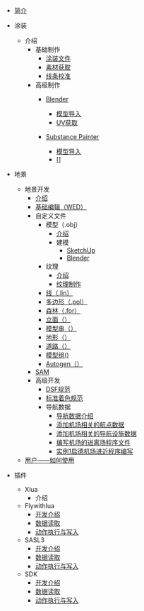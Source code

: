 - [简介](/README.md)
  
- 涂装
  - 介绍
    - 基础制作
      - [涂装文件]()
      - [素材获取]()
      - [线条校准]()
    - 高级制作
      - [Blender]()
        - [模型导入]()
        - [UV获取]()
        
      - [Substance Painter]()
        - [模型导入]()
        - []
- 地景
  - 地景开发
    - [介绍]()
    - [基础编辑（WED）]()
    - 自定义文件
      - 模型（.obj）
        - [介绍]()
        - 建模
          - [SketchUp]()
          - [Blender]()
      - 纹理
        - [介绍]()
        - [纹理制作]()
      - [线（.lin）]()
      - [多边形（.pol）]()
      - [森林（.for）]()
      - [立面（）]()
      - [模型串（）]()
      - [地形（）]()
      - [道路（）]()
      - [模型组()]()
      - [Autogen（）]()
    - [SAM]()
    - 高级开发
      - [DSF规范]()
      - [标准着色规范]()
      - 导航数据
        - [导航数据介绍](cn/Navigation_data/Navigation_data_1.md)
        - [添加机场相关的航点数据](cn/Navigation_data/Navigation_data_2.md)
        - [添加机场相关的导航设施数据](cn/Navigation_data/Navigation_data_3.md)
        - [编写机场的进离场程序文件](cn/Navigation_data/Navigation_data_4.md)
        - [实例1启德机场进近程序编写](cn/Navigation_data/Navigation_data_5.md)
  - [用户——如何使用]()    
  
- 插件
  - Xlua
    - 介绍
  - Flywithlua
    - [开发介绍]()
    - [数据读取]()
    - [动作执行与写入](flywithlua.md)
  - SASL3
    - [开发介绍]()
    - [数据读取]()
    - [动作执行与写入]()
  - SDK
    - [开发介绍](cn/sdk/1.md)
    - [数据读取]()
    - [动作执行与写入]()